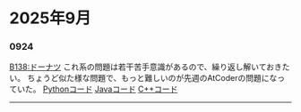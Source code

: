 # 2025年9月

### 0924
[B138:ドーナツ](https://paiza.jp/career/challenges/679/page/result)
これ系の問題は若干苦手意識があるので、繰り返し解いておきたい。
ちょうど似た様な問題で、もっと難しいのが先週のAtCoderの問題になっていた。
[Pythonコード]()
[Javaコード]()
[C++コード]()

---